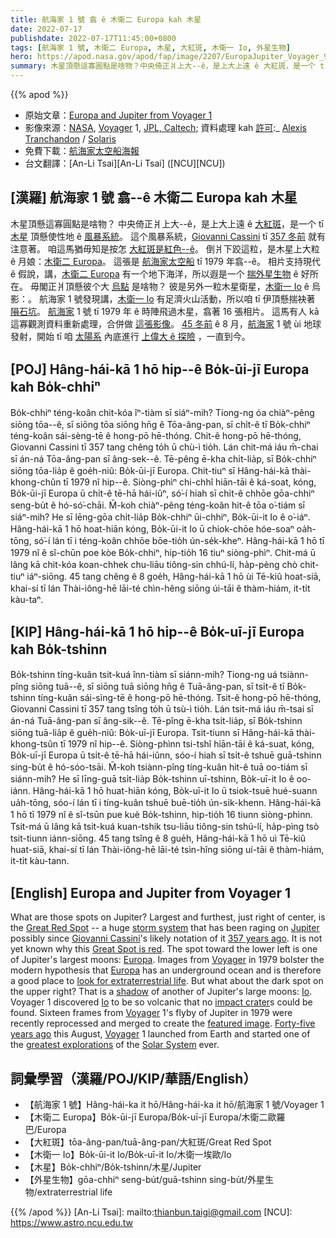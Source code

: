 ```yaml
---
title: 航海家 1 號 翕 ê 木衛二 Europa kah 木星
date: 2022-07-17
publishdate: 2022-07-17T11:45:00+0800
tags: [航海家 1 號, 木衛二 Europa, 木星, 大紅斑, 木衛一 Io, 外星生物]
hero: https://apod.nasa.gov/apod/fap/image/2207/EuropaJupiter_Voyager_960.jpg
summary: 木星頂懸這寡圓點是啥物？中央倚正爿上大--ê，是上大上遠 ê 大紅斑，是一个 tī 木星頂懸使性地 ê 風暴系統。
---
```


{{% apod %}}

- 原始文章：[Europa and Jupiter from Voyager 1](https://apod.nasa.gov/apod/ap220717.html)
- 影像來源：[NASA](https://www.nasa.gov/), [Voyager](https://voyager.jpl.nasa.gov/) 1, [JPL, Caltech](https://www.jpl.nasa.gov/); 資料處理 kah [許可](https://creativecommons.org/licenses/by-nc-sa/2.0/):_ [Alexis Tranchandon](mailto:alexis.tranchandoni@gmail.com ) / [Solaris](https://www.flickr.com/photos/alex-is-solaris/)
- 免費下載：[航海家太空船海報](https://voyager.jpl.nasa.gov/downloads/)
- 台文翻譯：[An-Li Tsai][An-Li Tsai] ([NCU][NCU])

## [漢羅] 航海家 1 號 翕--ê 木衛二 Europa kah 木星
木星頂懸這寡圓點是啥物？
中央倚正爿上大--ê，是上大上遠 ê [大紅斑][Great Red Spot]，是一个 tī [木星][Jupiter] 頂懸使性地 ê [風暴系統][storm system]。
這个風暴系統，[Giovanni Cassini][Giovanni Cassini] tī [357 冬前][357 years ago] 就有注意著。
咱這馬猶毋知是按怎 [大紅斑是紅色--ê][Great Spot is red]。
倒爿下跤這粒，是木星上大粒 ê 月娘：[木衛二 Europa][Europa 1]。
這張是 [航海家太空船][Voyager 1] tī 1979 年翕--ê。
相片支持現代 ê 假說，講，[木衛二 Europa][Europa 2] 有一个地下海洋，所以遐是一个 [揣外星生物][look for extraterrestrial life] ê 好所在。
毋閣正爿頂懸彼个大 [烏點][shadow] 是啥物？
彼是另外一粒木星衛星，[木衛一 Io][Io 1] ê 烏影：。
航海家 1 號發現講，[木衛一 Io][Io 2] 有足濟火山活動，所以咱 tī 伊頂懸揣袂著 [隕石坑][impact crater]。
[航海家][Voyager 2] 1 號 tī 1979 年 ê 時陣飛過木星，翕著 16 張相片。
這馬有人 kā 這寡觀測資料重新處理，合併做 [這張影像][featured image]。
[45 冬前][Forty-five years ago] ê 8 月，[航海家][Voyager 3] 1 號 ùi 地球發射，開始 tī 咱 [太陽系][Solar System] 內底進行 [上偉大 ê 探險][greatest explorations] ，一直到今。

## [POJ] Hâng-hái-kā 1 hō hip--ê Bo̍k-ūi-jī Europa kah Bo̍k-chhiⁿ
Bo̍k-chhiⁿ téng-koân chit-kóa îⁿ-tiàm sī siáⁿ-mih?
Tiong-ng óa chiàⁿ-pêng siōng tōa--ê, sī siōng tōa siōng hn̄g ê Tōa-âng-pan, sī chi̍t-ê tī Bo̍k-chhiⁿ téng-koân sái-sèng-tē ê hong-pō hē-thóng.
Chit-ê hong-pō hē-thóng, Giovanni Cassini tī 357 tang chêng to̍h ū chù-ì tio̍h.
Lán chit-má iáu m̄-chai sī án-ná Tōa-âng-pan sī âng-sek--ê.
Tē-pêng ē-kha chi̍t-lia̍p, sī Bo̍k-chhiⁿ siōng tōa-lia̍p ê goe̍h-niû: Bo̍k-ūi-jī Europa.
Chit-tiuⁿ sī Hâng-hái-kā thài-khong-chûn tī 1979 nî hip--ê.
Siòng-phìⁿ chi-chhî hiān-tāi ê ká-soat, kóng, Bo̍k-ūi-jī Europa ū chi̍t-ê tē-hā hái-iûⁿ, só͘-í hiah sī chi̍t-ê chhōe gōa-chhiⁿ seng-bu̍t ê hó-só͘-chāi.
M̄-koh chiàⁿ-pêng téng-koân hit-ê tōa o͘-tiám sī siáⁿ-mih?
He sī lēng-gōa chi̍t-lia̍p Bo̍k-chhiⁿ ūi-chhiⁿ, Bo̍k-ūi-it Io ê o͘-iáⁿ.
Hâng-hái-kā 1 hō hoat-hiān kóng, Bo̍k-ūi-it Io ū chiok-chōe hóe-soaⁿ oa̍h-tōng, só͘-í lán tī i téng-koân chhōe bōe-tio̍h ún-se̍k-kheⁿ.
Hâng-hái-kā 1 hō tī 1979 nî ê sî-chūn poe kòe Bo̍k-chhiⁿ, hip-tio̍h 16 tiuⁿ siòng-phìⁿ.
Chit-má ū lâng kā chit-kóa koan-chhek chu-liāu tiông-sin chhú-lí, ha̍p-pèng chò chit-tiuⁿ iáⁿ-siōng.
45 tang chêng ê 8 goe̍h, Hâng-hái-kā 1 hō ùi Tē-kiû hoat-siā, khai-sí tī lán Thài-iông-hē lāi-té chìn-hêng siōng úi-tāi ê thàm-hiám, it-ti̍t kàu-taⁿ.


## [KIP] Hâng-hái-kā 1 hō hip--ê Bo̍k-uī-jī Europa kah Bo̍k-tshinn
Bo̍k-tshinn tíng-kuân tsit-kuá înn-tiàm sī siánn-mih?
Tiong-ng uá tsiànn-pîng siōng tuā--ê, sī siōng tuā siōng hn̄g ê Tuā-âng-pan, sī tsi̍t-ê tī Bo̍k-tshinn tíng-kuân sái-sìng-tē ê hong-pō hē-thóng.
Tsit-ê hong-pō hē-thóng, Giovanni Cassini tī 357 tang tsîng to̍h ū tsù-ì tio̍h.
Lán tsit-má iáu m̄-tsai sī án-ná Tuā-âng-pan sī âng-sik--ê.
Tē-pîng ē-kha tsi̍t-lia̍p, sī Bo̍k-tshinn siōng tuā-lia̍p ê gue̍h-niû: Bo̍k-uī-jī Europa.
Tsit-tiunn sī Hâng-hái-kā thài-khong-tsûn tī 1979 nî hip--ê.
Siòng-phìnn tsi-tshî hiān-tāi ê ká-suat, kóng, Bo̍k-uī-jī Europa ū tsi̍t-ê tē-hā hái-iûnn, sóo-í hiah sī tsi̍t-ê tshuē guā-tshinn sing-bu̍t ê hó-sóo-tsāi.
M̄-koh tsiànn-pîng tíng-kuân hit-ê tuā oo-tiám sī siánn-mih?
He sī līng-guā tsi̍t-lia̍p Bo̍k-tshinn uī-tshinn, Bo̍k-uī-it Io ê oo-iánn.
Hâng-hái-kā 1 hō huat-hiān kóng, Bo̍k-uī-it Io ū tsiok-tsuē hué-suann ua̍h-tōng, sóo-í lán tī i tíng-kuân tshuē buē-tio̍h ún-si̍k-khenn.
Hâng-hái-kā 1 hō tī 1979 nî ê sî-tsūn pue kuè Bo̍k-tshinn, hip-tio̍h 16 tiunn siòng-phìnn.
Tsit-má ū lâng kā tsit-kuá kuan-tshik tsu-liāu tiông-sin tshú-lí, ha̍p-pìng tsò tsit-tiunn iánn-siōng.
45 tang tsîng ê 8 gue̍h, Hâng-hái-kā 1 hō uì Tē-kiû huat-siā, khai-sí tī lán Thài-iông-hē lāi-té tsìn-hîng siōng uí-tāi ê thàm-hiám, it-ti̍t kàu-tann.


## [English] Europa and Jupiter from Voyager 1
What are those spots on Jupiter?
Largest and furthest, just right of center, is the [Great Red Spot][Great Red Spot] -- a huge [storm system][storm system] that has been raging on [Jupiter][Jupiter] possibly since [Giovanni Cassini][Giovanni Cassini]'s likely notation of it [357 years ago][357 years ago].
It is not yet known why this [Great Spot is red][Great Spot is red].
The spot toward the lower left is one of Jupiter's largest moons: [Europa][Europa 1].
Images from [Voyager][Voyager 1] in 1979 bolster the modern hypothesis that [Europa][Europa 2] has an underground ocean and is therefore a good place to [look for extraterrestrial life][look for extraterrestrial life].
But what about the dark spot on the upper right?
That is a [shadow][shadow] of another of Jupiter's large moons: [Io][Io 1].
Voyager 1 discovered [Io][Io 2] to be so volcanic that no [impact crater][impact crater]s could be found.
Sixteen frames from [Voyager][Voyager 2] 1's flyby of Jupiter in 1979 were recently reprocessed and merged to create the [featured image][featured image].
[Forty-five years ago][Forty-five years ago] this August, [Voyager][Voyager 3] 1 launched from Earth and started one of the [greatest explorations][greatest explorations] of the [Solar System][Solar System] ever.

## 詞彙學習（漢羅/POJ/KIP/華語/English）
- 【航海家 1 號】Hâng-hái-ka it hō/Hâng-hái-ka it hō/航海家 1 號/Voyager 1
- 【木衛二 Europa】Bo̍k-ūi-jī Europa/Bo̍k-uī-jī Europa/木衛二歐羅巴/Europa
- 【大紅斑】tōa-âng-pan/tuā-âng-pan/大紅斑/Great Red Spot
- 【木衛一 Io】Bo̍k-ūi-it Io/Bo̍k-uī-it Io/木衛一埃歐/Io
- 【木星】Bo̍k-chhiⁿ/Bo̍k-tshinn/木星/Jupiter
- 【外星生物】gōa-chhiⁿ seng-bu̍t/guā-tshinn sing-bu̍t/外星生物/extraterrestrial life


{{% /apod %}}
[An-Li Tsai]: mailto:thianbun.taigi@gmail.com
[NCU]: https://www.astro.ncu.edu.tw

[copyright]: https://apod.nasa.gov/apod/fap/lib/about_apod.html#srapply

[Great Red Spot]:https://en.wikipedia.org/wiki/Great_Red_Spot
[storm system]:https://apod.nasa.gov/apod/ap140518.html
[Jupiter]:https://solarsystem.nasa.gov/planets/jupiter/overview/
[Giovanni Cassini]:https://en.wikipedia.org/wiki/Giovanni_Domenico_Cassini
[357 years ago]:https://en.wikipedia.org/wiki/1665
[Great Spot is red]:https://www.nasa.gov/feature/goddard/jupiter-s-great-red-spot-a-swirling-mystery
[Europa 1]:https://en.wikipedia.org/wiki/Europa_(moon)
[Voyager 1]:https://apod.nasa.gov/apod/ap031120.html
[Europa 2]:https://solarsystem.nasa.gov/moons/jupiter-moons/europa/in-depth/
[look for extraterrestrial life]:https://apod.nasa.gov/debate/debate100th.html
[shadow]:https://i.pinimg.com/736x/06/92/52/0692529495c94007c17abdddaffd31cf.jpg
[Io 1]:https://solarsystem.nasa.gov/moons/jupiter-moons/io/overview/
[Io 2]:https://apod.nasa.gov/apod/ap140330.html
[impact crater]:https://apod.nasa.gov/apod/ap141021.html
[Voyager 2]:https://voyager.jpl.nasa.gov/
[featured image]:https://www.flickr.com/photos/alex-is-solaris/29919234526/in/dateposted-public/
[Forty-five years ago]:https://www.jpl.nasa.gov/events/voyager-45-years-in-space
[Voyager 3]:https://www.youtube.com/watch?v=xs-gJs1CKBY
[greatest explorations]:https://apod.nasa.gov/apod/ap170902.html
[Solar System]:https://apod.nasa.gov/apod/ap170211.html

